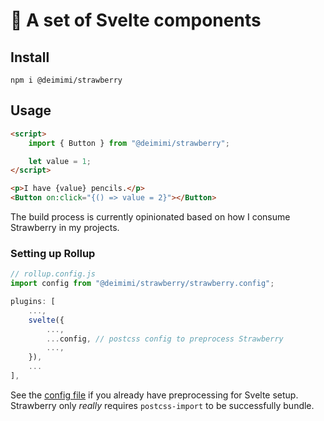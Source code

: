 # :strawberry: A set of Svelte components

## Install

```
npm i @deimimi/strawberry
```

## Usage

```html
<script>
    import { Button } from "@deimimi/strawberry";

    let value = 1;
</script>

<p>I have {value} pencils.</p>
<Button on:click="{() => value = 2}"></Button>
```

The build process is currently opinionated based on how I consume Strawberry in my projects.

### Setting up Rollup
```javascript
// rollup.config.js
import config from "@deimimi/strawberry/strawberry.config";

plugins: [
    ...,
    svelte({
        ...,
        ...config, // postcss config to preprocess Strawberry 
        ...,
    }),
    ...
],
```
See the [config file](./strawberry.config.js) if you already have preprocessing for Svelte setup. Strawberry only <em>really</em> requires `postcss-import` to be successfully bundle.